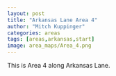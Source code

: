 ```yaml
---
layout: post
title: "Arkansas Lane Area 4"
author: "Mitch Kuppinger"
categories: areas
tags: [areas,arkansas,start]
image: area_maps/Area_4.png
---
```


This is Area 4 along Arkansas Lane.
